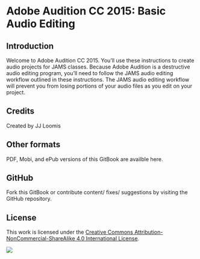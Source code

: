 # Adobe Audition CC 2015: Basic Audio Editing

## Introduction

Welcome to Adobe Audition CC 2015. You’ll use these instructions to create audio projects for JAMS classes. Because Adobe Audition is a destructive audio editing program, you’ll need to follow the JAMS audio editing workflow outlined in these instructions. The JAMS audio editing workflow will prevent you from losing portions of your audio files as you edit on your project.

## Credits

Created by JJ Loomis


## Other formats

PDF, Mobi, and ePub versions of this GitBook are availble here.

## GitHub

Fork this GitBook or contribute content/ fixes/ suggestions by visiting the GitHub repository.

## License

This work is licensed under the [Creative Commons Attribution-NonCommercial-ShareAlike 4.0 International License](https://creativecommons.org/licenses/by-nc-sa/4.0/).

![](https://licensebuttons.net/l/by-nc-sa/4.0/88x31.png)



